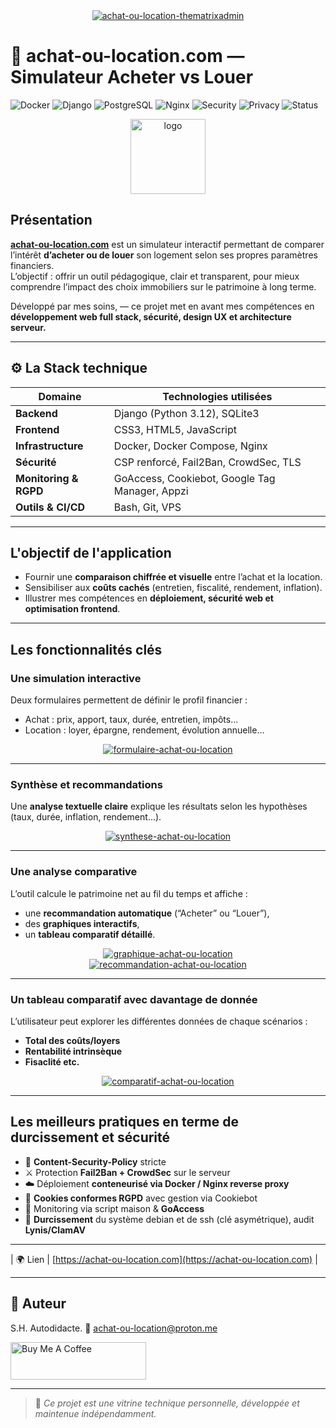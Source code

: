 <div align="center">
<a href="https://ibb.co/d0DcRk79"><img src="https://i.ibb.co/WWf3LBs9/achat-ou-location-thematrixadmin.png" alt="achat-ou-location-thematrixadmin" border="0"></a>
</div>

# 🏡 achat-ou-location.com — Simulateur Acheter vs Louer

![Docker](https://img.shields.io/badge/Docker-Ready-blue?logo=docker)
![Django](https://img.shields.io/badge/Django-5.1-green?logo=django)
![PostgreSQL](https://img.shields.io/badge/SQLite-%2307405e.svg?logo=sqlite&logoColor=white)
![Nginx](https://img.shields.io/badge/Nginx-Secured-green?logo=nginx)
![Security](https://img.shields.io/badge/Security-CSP%20Hardened-orange)
![Privacy](https://img.shields.io/badge/RGPD-Compliant-lightgrey)
![Status](https://img.shields.io/badge/Production-Online-success)

<div align="center">
<img src="https://i.ibb.co/CsXGFvqz/logo.png" alt="logo" width="120"/>
</div>

## Présentation

[**achat-ou-location.com**](https://achat-ou-location.com) est un simulateur interactif permettant de comparer l’intérêt **d’acheter ou de louer** son logement selon ses propres paramètres financiers.  
L’objectif : offrir un outil pédagogique, clair et transparent, pour mieux comprendre l’impact des choix immobiliers sur le patrimoine à long terme.

Développé par mes soins, — ce projet met en avant mes compétences en **développement web full stack, sécurité, design UX et architecture serveur.**

---

## ⚙️ La Stack technique

| Domaine | Technologies utilisées |
|----------|------------------------|
| **Backend** | Django (Python 3.12), SQLite3 |
| **Frontend** | CSS3, HTML5, JavaScript |
| **Infrastructure** | Docker, Docker Compose, Nginx |
| **Sécurité** | CSP renforcé, Fail2Ban, CrowdSec, TLS |
| **Monitoring & RGPD** | GoAccess, Cookiebot, Google Tag Manager, Appzi |
| **Outils & CI/CD** | Bash, Git, VPS |

---

## L'objectif de l'application

- Fournir une **comparaison chiffrée et visuelle** entre l’achat et la location.  
- Sensibiliser aux **coûts cachés** (entretien, fiscalité, rendement, inflation).  
- Illustrer mes compétences en **déploiement, sécurité web et optimisation frontend**.  

---

## Les fonctionnalités clés

### Une simulation interactive
Deux formulaires permettent de définir le profil financier :
- Achat : prix, apport, taux, durée, entretien, impôts…
- Location : loyer, épargne, rendement, évolution annuelle…

<div align="center">
<a href="https://ibb.co/vCsXtRFJ"><img src="https://i.ibb.co/hxXYqw6K/formulaire-achat-ou-location.png" alt="formulaire-achat-ou-location" border="0"></a>
</div>

---

### Synthèse et recommandations

Une **analyse textuelle claire** explique les résultats selon les hypothèses (taux, durée, inflation, rendement…).

<div align="center">
<a href="https://ibb.co/k2SDchhw"><img src="https://i.ibb.co/Kxrsy99f/synthese-achat-ou-location.png" alt="synthese-achat-ou-location" border="0"></a>
</div>

---

### Une analyse comparative

L’outil calcule le patrimoine net au fil du temps et affiche :
- une **recommandation automatique** (“Acheter” ou “Louer”),
- des **graphiques interactifs**,
- un **tableau comparatif détaillé**.

<div align="center">
<a href="https://ibb.co/1Jp1tQSd"><img src="https://i.ibb.co/3Y829dJM/graphique-achat-ou-location.png" alt="graphique-achat-ou-location" border="0"></a>
</div>

<div align="center">
<a href="https://ibb.co/WNV52rHw"><img src="https://i.ibb.co/Y40QL5NM/recommandation-achat-ou-location.png" alt="recommandation-achat-ou-location" border="0"></a>
</div>

---

### Un tableau comparatif avec davantage de donnée

L’utilisateur peut explorer les différentes données de chaque scénarios :
- **Total des coûts/loyers**
- **Rentabilité intrinsèque**
- **Fisaclité etc.**

<div align="center">
<a href="https://ibb.co/BKZKmnRx"><img src="https://i.ibb.co/Cs7sqPFZ/comparatif-achat-ou-location.png" alt="comparatif-achat-ou-location" border="0"></a>
</div>

---

## Les meilleurs pratiques en terme de durcissement et sécurité

- 🔐 **Content-Security-Policy** stricte
- ⚔️ Protection **Fail2Ban + CrowdSec** sur le serveur  
- ☁️ Déploiement **conteneurisé via Docker / Nginx reverse proxy**  
- 🧾 **Cookies conformes RGPD** avec gestion via Cookiebot  
- 📡 Monitoring via script maison & **GoAccess**
- 🧮 **Durcissement** du système debian et de ssh (clé asymétrique), audit **Lynis/ClamAV**

---

| 🌍 Lien | [https://achat-ou-location.com](https://achat-ou-location.com) |

---

## 👤 Auteur
S.H.
Autodidacte.
📧 achat-ou-location@proton.me

<a href="https://www.buymeacoffee.com/achatoulocation.com" target="_blank"><img src="https://cdn.buymeacoffee.com/buttons/v2/default-yellow.png" alt="Buy Me A Coffee" style="height: 60px !important;width: 217px !important;" ></a>

---

> 🧾 *Ce projet est une vitrine technique personnelle, développée et maintenue indépendamment.*
